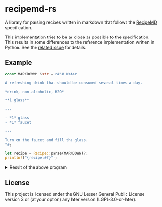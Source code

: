 # recipemd-rs

<!-- cargo-rdme start -->

A library for parsing recipes written in markdown that follows the
[RecipeMD](https://recipemd.org/) specification.

This implementation tries to be as close as possible to the specification.
This results in some differences to the reference implementation written in Python.
See the [related issue](https://github.com/tstehr/RecipeMD/issues/52) for details.

## Example

```rust
const MARKDOWN: &str = r#"# Water

A refreshing drink that should be consumed several times a day.

*drink, non-alcoholic, H2O*

**1 glass**

---

- *1* glass
- *1* faucet

---

Turn on the faucet and fill the glass.
"#;

let recipe = Recipe::parse(MARKDOWN)?;
println!("{recipe:#?}");
```
<details><summary>Result of the above program</summary>


```rust
```

(If it doesn't show up, visit the [docs](https://docs.rs/recipemd#example) instead)

</details>

<!-- cargo-rdme end -->

## License

This project is licensed under the GNU Lesser General Public License version 3 or (at your option) any later version (LGPL-3.0-or-later).
